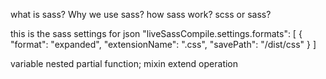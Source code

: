 what is sass? Why we use sass? how sass work? scss or sass?

this is the sass settings for json
"liveSassCompile.settings.formats": [
{
"format": "expanded",
"extensionName": ".css",
"savePath": "/dist/css"
}
]

variable
nested
partial
function;
mixin
extend
operation
